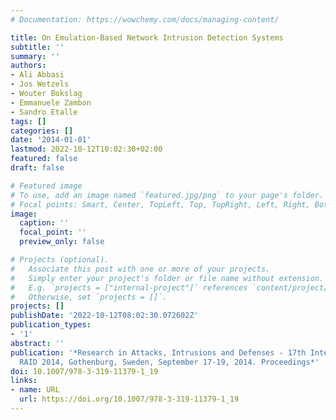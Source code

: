 ```yaml
---
# Documentation: https://wowchemy.com/docs/managing-content/

title: On Emulation-Based Network Intrusion Detection Systems
subtitle: ''
summary: ''
authors:
- Ali Abbasi
- Jos Wetzels
- Wouter Bokslag
- Emmanuele Zambon
- Sandro Etalle
tags: []
categories: []
date: '2014-01-01'
lastmod: 2022-10-12T10:02:30+02:00
featured: false
draft: false

# Featured image
# To use, add an image named `featured.jpg/png` to your page's folder.
# Focal points: Smart, Center, TopLeft, Top, TopRight, Left, Right, BottomLeft, Bottom, BottomRight.
image:
  caption: ''
  focal_point: ''
  preview_only: false

# Projects (optional).
#   Associate this post with one or more of your projects.
#   Simply enter your project's folder or file name without extension.
#   E.g. `projects = ["internal-project"]` references `content/project/deep-learning/index.md`.
#   Otherwise, set `projects = []`.
projects: []
publishDate: '2022-10-12T08:02:30.072602Z'
publication_types:
- '1'
abstract: ''
publication: '*Research in Attacks, Intrusions and Defenses - 17th International Symposium,
  RAID 2014, Gothenburg, Sweden, September 17-19, 2014. Proceedings*'
doi: 10.1007/978-3-319-11379-1_19
links:
- name: URL
  url: https://doi.org/10.1007/978-3-319-11379-1_19
---
```

